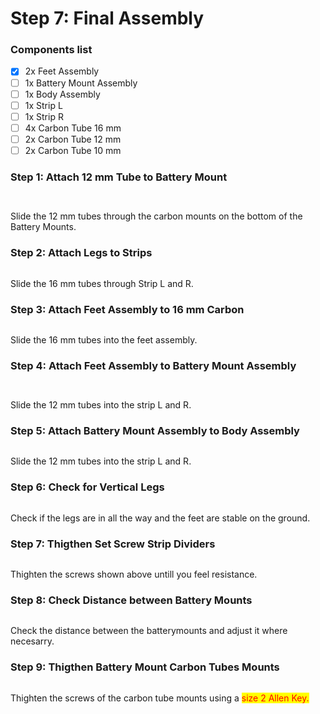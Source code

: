 # Step 7: Final Assembly

### Components list

* [x] 2x Feet Assembly
* [ ] 1x Battery Mount Assembly
* [ ] 1x Body Assembly
* [ ] 1x Strip L
* [ ] 1x Strip R
* [ ] 4x Carbon Tube 16 mm
* [ ] 2x Carbon Tube 12 mm&#x20;
* [ ] 2x Carbon Tube 10 mm

### Step 1: Attach 12 mm Tube to Battery Mount

<div>

<figure><img src="../../.gitbook/assets/IMG_20241021_153905.jpg" alt=""><figcaption></figcaption></figure>

 

<figure><img src="../../.gitbook/assets/IMG_20241021_153909.jpg" alt=""><figcaption></figcaption></figure>

</div>

Slide the 12 mm tubes through the carbon mounts on the bottom of the Battery Mounts.&#x20;

### Step 2: Attach Legs to Strips

<figure><img src="../../.gitbook/assets/IMG_20241021_153530.jpg" alt=""><figcaption></figcaption></figure>

Slide the 16 mm tubes through Strip L and R.&#x20;

### Step 3: Attach Feet Assembly to 16 mm Carbon

<figure><img src="../../.gitbook/assets/IMG_20241021_153712.jpg" alt=""><figcaption></figcaption></figure>

Slide the 16 mm tubes into the feet assembly.

### Step 4: Attach Feet Assembly to Battery Mount Assembly

<div align="center">

<figure><img src="../../.gitbook/assets/IMG_20241021_153946.jpg" alt=""><figcaption></figcaption></figure>

 

<figure><img src="../../.gitbook/assets/IMG_20241021_153922.jpg" alt=""><figcaption></figcaption></figure>

</div>

Slide the 12 mm tubes into the strip L and R.&#x20;

### Step 5: Attach Battery Mount Assembly to Body Assembly

<figure><img src="../../.gitbook/assets/IMG_20241021_154740.jpg" alt=""><figcaption></figcaption></figure>

Slide the 12 mm tubes into the strip L and R.&#x20;

### Step 6: Check for Vertical Legs

<figure><img src="../../.gitbook/assets/IMG_20241021_154740 (1).jpg" alt=""><figcaption></figcaption></figure>

Check if the legs are in all the way and the feet are stable on the ground.

### Step 7: Thigthen Set Screw Strip Dividers

<figure><img src="../../.gitbook/assets/IMG_20241021_163240.jpg" alt=""><figcaption></figcaption></figure>

Thighten the screws shown above untill you feel resistance.&#x20;

### Step 8: Check Distance between Battery Mounts

<figure><img src="../../.gitbook/assets/IMG_20241021_153939.jpg" alt=""><figcaption></figcaption></figure>

Check the distance between the batterymounts and adjust it where necesarry.&#x20;

### Step 9: Thigthen Battery Mount Carbon Tubes Mounts

<figure><img src="../../.gitbook/assets/IMG_20241021_163257 (1).jpg" alt=""><figcaption></figcaption></figure>

Thighten the screws of the carbon tube mounts using a <mark style="color:red;">size 2 Allen Key.</mark>
